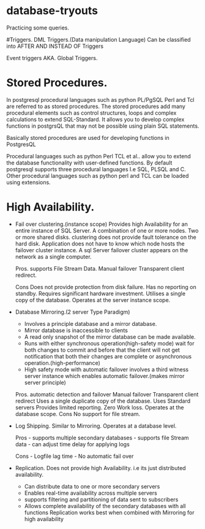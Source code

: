 # database-tryouts
Practicing some queries.

#Triggers.
DML Triggers.(Data manipulation Language)
    Can be classified into AFTER AND INSTEAD OF Triggers

Event triggers AKA. Global Triggers.

# Stored Procedures.
In postgresql procedural languages such as python PL/PgSQL Perl and Tcl are referred to as stored procedures. The stored procedures add many procedural elements such as control structures, loops and complex calculations to extend SQL-Standard. It allows you to develop complex functions in postgrsQL that may not be possible using plain SQL statements.

Basically stored procedures are used for developing functions in PostgresQL

Procedural languages such as python Perl TCL et al.. allow you to extend the database functionality with user-defined functions. By default postgresql supports  three procedural languages I.e SQL, PLSQL and C. Other procedural languages such as python perl and TCL can be loaded using extensions.

# High Availability.
- Fail over clustering.(instance scope)
    Provides high Availability for an entire instance of SQL Server.
    A combination of one or more nodes.
    Two or more shared disks. clustering does not provide fault tolerance on the hard disk.
    Application does not have to know which node hosts the failover cluster instance.
    A sql Server failover cluster appears on the network as a single computer.

    Pros.
        supports File Stream Data.
        Manual failover
        Transparent client redirect.

    Cons
        Does not provide protection from disk failure.
        Has no reporting on standby.
        Requires significant hardware investment.
        Utilises a single copy of the database.
        Operates at the server instance scope.


- Database Mirroring.(2 server Type Paradigm)
    - Involves a principle database and a mirror database.
    - Mirror database is inaccessible to clients
    - A read only snapshot of the mirror database can be made available.
    - Runs with either synchronous operation(high-safety mode) wait for both changes to commit and before that the client will not get notification that both their changes are complete or asynchronous operation.(high-performance)
    - High safety mode with automatic failover involves a third witness server instance which enables automatic failover.(makes mirror server principle)

    Pros.
        automatic detection and failover
        Manual failover
        Transparent client redirect
        Uses a single duplicate copy of the database.
        Uses Standard servers
        Provides limited reporting.
        Zero Work loss.
        Operates at the database scope.
    Cons
        No support for file stream.

- Log Shipping.
    Similar to Mirroring.
    Operates at a database level.

    Pros
        - supports multiple secondary databases
        - supports file Stream data
        - can adjust time delay for applying logs

    Cons
        - Logfile lag time
        - No automatic fail over
- Replication.
    Does not provide high Availability. i.e its just distributed availability.
    - Can distribute data to one or more secondary servers
    - Enables real-time availability across multiple servers
    - supports filtering and partitioning of data sent to subscribers
    - Allows complete availability of the secondary databases with all functions
Replication works best when combined with Mirroring for high availability
